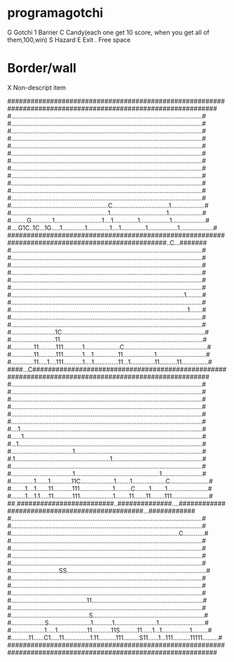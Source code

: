 programagotchi
==============

G Gotchi
1 Barrier
C Candy(each one get 10 score, when you get all of them,100,win)
S Hazard
E Exit
. Free space
# Border/wall
X Non-descript item

##############################################################################################################
#............................................................................................................#
#............................................................................................................#
#............................................................................................................#
#............................................................................................................#
#............................................................................................................#
#............................................................................................................#
#............................................................................................................#
#............................................................................................................#
#............................................................................................................#
#............................................................................................................#
#............................................................................................................#
#............................................................................................................#
#.......................................................C................................1...................#
#.......................................................1................................1...................#
#.........G............1...........................1....1..............1.................1...................#
#....G1C..1C...1G.....1.............1.............1....1..............1.................1...................#
#################################################################################################..C...#######
#............................................................................................................#
#............................................................................................................#
#............................................................................................................#
#............................................................................................................#
#............................................................................................................#
#............................................................................................................#
#..................................................................................................1.........#
#............................................................................................................#
#....................................................................................................1.......#
#............................................................................................................#
#............................................................................................................#
#.........................1C.................................................................................#
#.........................11.................................................................................#
#.............11..........111...........1....................C...............................................#
#.............11..........111...........1....1..............11..................1............................#
#.............11.....1....111...........1....1..............11...1..............11..........11...............#
####...C######################################################################################################
#............................................................................................................#
#............................................................................................................#
#............................................................................................................#
#............................................................................................................#
#............................................................................................................#
#............................................................................................................#
#....1.......................................................................................................#
#......1.....................................................................................................#
#...1........................................................................................................#
#...................................1........................................................................#
#.1......................................................1...................................................#
#............................................................................................................#
#...................................1................................................1.......................#
#.............1.......1............11C...................1........1...................C......................#
#........1....1.......11...........111...................1.........C........1........1.......................#
#........1....1.1.....11...........111...................1........11.......11........111.....................#
##.#########################..##############....###############################################...############
#............................................................................................................#
#............................................................................................................#
#...............................................................................................C............#
#............................................................................................................#
#............................................................................................................#
#............................................................................................................#
#............................................................................................................#
#...........................SS...............................................................................#
#............................................................................................................#
#............................................................................................................#
#............................................................................................................#
#...........................................11...............................................................#
#............................................................................................................#
#............................................S...............................................................#
#...................S........................1...........1........................1..........................#
#...................1.....1.................11...........11S..........11......1...1................1.........#
#..........11......C1.....11...............1.11..........111.........S11......1...111..........11111.........#
##############################################################################################################
